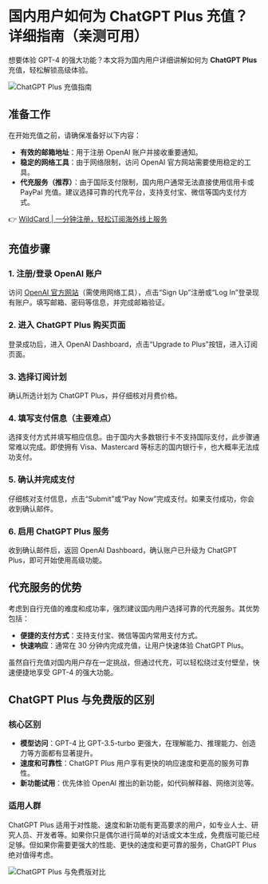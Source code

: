 # 国内用户如何为 ChatGPT Plus 充值？详细指南（亲测可用）

想要体验 GPT-4 的强大功能？本文将为国内用户详细讲解如何为 **ChatGPT Plus** 充值，轻松解锁高级体验。

![ChatGPT Plus 充值指南](https://bbtdd.com/img/78458566912.webp)

## 准备工作

在开始充值之前，请确保准备好以下内容：

- **有效的邮箱地址**：用于注册 OpenAI 账户并接收重要通知。
- **稳定的网络工具**：由于网络限制，访问 OpenAI 官方网站需要使用稳定的工具。
- **代充服务（推荐）**：由于国际支付限制，国内用户通常无法直接使用信用卡或 PayPal 充值。建议选择可靠的代充平台，支持支付宝、微信等国内支付方式。

👉 [WildCard | 一分钟注册，轻松订阅海外线上服务](https://bbtdd.com/WildCard)

## 充值步骤

### 1. 注册/登录 OpenAI 账户
访问 [OpenAI 官方网站](https://openai.com)（需使用网络工具），点击“Sign Up”注册或“Log In”登录现有账户。填写邮箱、密码等信息，并完成邮箱验证。

### 2. 进入 ChatGPT Plus 购买页面
登录成功后，进入 OpenAI Dashboard，点击“Upgrade to Plus”按钮，进入订阅页面。

### 3. 选择订阅计划
确认所选计划为 ChatGPT Plus，并仔细核对月费价格。

### 4. 填写支付信息（主要难点）
选择支付方式并填写相应信息。由于国内大多数银行卡不支持国际支付，此步骤通常难以完成。即使拥有 Visa、Mastercard 等标志的国内银行卡，也大概率无法成功支付。

### 5. 确认并完成支付
仔细核对支付信息，点击“Submit”或“Pay Now”完成支付。如果支付成功，你会收到确认邮件。

### 6. 启用 ChatGPT Plus 服务
收到确认邮件后，返回 OpenAI Dashboard，确认账户已升级为 ChatGPT Plus，即可开始使用高级功能。

## 代充服务的优势

考虑到自行充值的难度和成功率，强烈建议国内用户选择可靠的代充服务。其优势包括：

- **便捷的支付方式**：支持支付宝、微信等国内常用支付方式。
- **快速响应**：通常在 30 分钟内完成充值，让用户快速体验 ChatGPT Plus。

虽然自行充值对国内用户存在一定挑战，但通过代充，可以轻松绕过支付壁垒，快速便捷地享受 GPT-4 的强大功能。

## ChatGPT Plus 与免费版的区别

### 核心区别
- **模型访问**：GPT-4 比 GPT-3.5-turbo 更强大，在理解能力、推理能力、创造力等方面都有显著提升。
- **速度和可靠性**：ChatGPT Plus 用户享有更快的响应速度和更高的服务可靠性。
- **新功能试用**：优先体验 OpenAI 推出的新功能，如代码解释器、网络浏览等。

### 适用人群
ChatGPT Plus 适用于对性能、速度和新功能有更高要求的用户，如专业人士、研究人员、开发者等。如果你只是偶尔进行简单的对话或文本生成，免费版可能已经足够。但如果你需要更强大的性能、更快的速度和更可靠的服务，ChatGPT Plus 绝对值得考虑。

![ChatGPT Plus 与免费版对比](https://bbtdd.com/img/363701834916.webp)